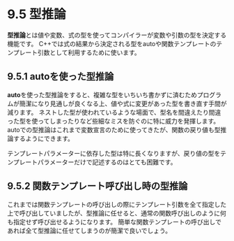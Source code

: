 # 9.5 型推論
**型推論**とは値や変数、式の型を使ってコンパイラーが変数や引数の型を決定する機能です。
C++では式の結果から決定される型をautoや関数テンプレートのテンプレート引数として利用するために使います。

## 9.5.1 autoを使った型推論
**auto**を使った型推論をすると、複雑な型をいちいち書かずに済むためプログラムが簡潔になり見通しが良くなる上、値や式に変更があった型を書き直す手間が減ります。
ネストした型が使われているような場面で、型名を間違えたり間違った型を使ってしまったりなど些細なミスを防ぐのに特に威力を発揮します。
autoでの型推論はこれまで変数宣言のために使ってきたが、関数の戻り値も型推論するようにできます。

テンプレートパラメーターに依存した型は特に長くなりますが、戻り値の型をテンプレートパラメーターだけで記述するのはとても困難です。

## 9.5.2 関数テンプレート呼び出し時の型推論
これまでは関数テンプレートの呼び出しの際にテンプレート引数を全て指定した上で呼び出していましたが、型推論に任せると、通常の関数呼び出しのように何も指定せず呼び出せるようになります。
簡単な関数テンプレートの呼び出しであれば全て型推論に任せてしまうのが簡潔で良いでしょう。

